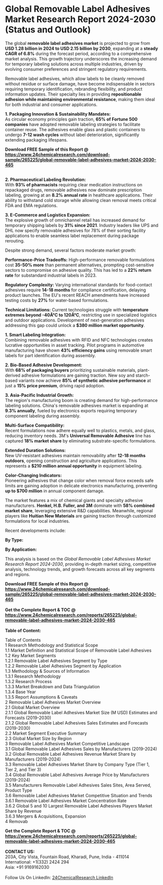 <h1>Global Removable Label Adhesives Market Research Report 2024-2030 (Status and Outlook)</h1><p>The global <strong>removable label adhesives market</strong> is projected to grow from <strong>USD 1.28 billion in 2024 to USD 2.15 billion by 2030</strong>, expanding at a <strong>steady CAGR of 6.8%</strong> during the forecast period, according to a comprehensive market analysis. This growth trajectory underscores the increasing demand for temporary labeling solutions across multiple industries, driven by evolving consumer preferences and stringent regulatory requirements.</p><p>Removable label adhesives, which allow labels to be cleanly removed without residue or surface damage, have become indispensable in sectors requiring temporary identification, rebranding flexibility, and product information updates. Their specialty lies in providing <strong>repositionable adhesion while maintaining environmental resistance</strong>, making them ideal for both industrial and consumer applications.</p><p><strong>1. Packaging Innovation &amp; Sustainability Mandates:</strong><br>
As circular economy principles gain traction, <strong>65% of Fortune 500 companies</strong> have adopted removable labeling strategies to facilitate container reuse. The adhesives enable glass and plastic containers to undergo <strong>7-12 wash cycles</strong> without label deterioration, significantly extending packaging lifespans.</p><div><b>Download FREE Sample of this Report @ 
            <a href="https://www.24chemicalresearch.com/download-sample/265225/global-removable-label-adhesives-market-2024-2030-465">
            https://www.24chemicalresearch.com/download-sample/265225/global-removable-label-adhesives-market-2024-2030-465</a></b></div><br><p><strong>2. Pharmaceutical Labeling Revolution:</strong><br>
With <strong>93% of pharmacists</strong> requiring clear medication instructions on repackaged drugs, removable adhesives now dominate prescription labeling, growing at an <strong>8.2% annual rate</strong> in healthcare applications. Their ability to withstand cold storage while allowing clean removal meets critical FDA and EMA regulations.</p><p><strong>3. E-Commerce and Logistics Expansion:</strong><br>
The explosive growth of omnichannel retail has increased demand for temporary shipping labels by <strong>31% since 2021</strong>. Industry leaders like UPS and DHL now specify removable adhesives for 78% of their sorting facility applications to enable seamless label replacement during package rerouting.</p><p>Despite strong demand, several factors moderate market growth:</p><p><strong>Performance-Price Tradeoffs:</strong> High-performance removable formulations cost <strong>35-50% more</strong> than permanent alternatives, prompting cost-sensitive sectors to compromise on adhesive quality. This has led to a <strong>22% return rate</strong> for substandard industrial labels in 2023.</p><p><strong>Regulatory Complexity:</strong> Varying international standards for food-contact adhesives require <strong>14-18 months</strong> for compliance certification, delaying product launches. The EU's recent REACH amendments have increased testing costs by <strong>27%</strong> for water-based formulations.</p><p><strong>Technical Limitations:</strong> Current technologies struggle with <strong>temperature extremes beyond -40Â°C to 120Â°C</strong>, restricting use in specialized logistics and outdoor applications. Development of next-generation adhesives addressing this gap could unlock a <strong>$380 million market opportunity</strong>.</p><p><strong>1. Smart Labeling Integration:</strong><br>
Combining removable adhesives with RFID and NFC technologies creates lucrative opportunities in asset tracking. Pilot programs in automotive manufacturing have shown <strong>43% efficiency gains</strong> using removable smart labels for part identification during assembly.</p><p><strong>2. Bio-Based Adhesive Development:</strong><br>
With <strong>68% of packaging buyers</strong> prioritizing sustainable materials, plant-derived adhesive formulations are gaining traction. New soy and starch-based variants now achieve <strong>85% of synthetic adhesive performance</strong> at just a <strong>15% price premium</strong>, driving rapid adoption.</p><p><strong>3. Asia-Pacific Industrial Growth:</strong><br>
The region's manufacturing boom is creating demand for high-performance labeling solutions. China's removable adhesives market is expanding at <strong>9.3% annually</strong>, fueled by electronics exports requiring temporary component labeling during assembly.</p><p><strong>Multi-Surface Compatibility:</strong><br>
	Recent formulations now adhere equally well to plastics, metals, and glass, reducing inventory needs. 3M's <strong>Universal Removable Adhesive</strong> line has captured <strong>18% market share</strong> by eliminating substrate-specific formulations.</p><p><strong>Extended Duration Solutions:</strong><br>
	New UV-resistant adhesives maintain removability after <strong>12-18 months outdoors</strong>, opening construction and agriculture applications. This represents a <strong>$210 million annual opportunity</strong> in equipment labeling.</p><p><strong>Color-Changing Indicators:</strong><br>
	Pioneering adhesives that change color when removal force exceeds safe limits are gaining adoption in delicate electronics manufacturing, preventing <strong>up to $700 million</strong> in annual component damage.</p><p>The market features a mix of chemical giants and specialty adhesive manufacturers. <strong>Henkel, H.B. Fuller, and 3M</strong> dominate with <strong>58% combined market share</strong>, leveraging extensive R&amp;D capabilities. Meanwhile, regional players like <strong>Huitian New Materials</strong> are gaining traction through customized formulations for local industries.</p><p>Recent developments include:</p><p><strong>By Type:</strong></p><p><strong>By Application:</strong></p><p>This analysis is based on the <em>Global Removable Label Adhesives Market Research Report 2024-2030</em>, providing in-depth market sizing, competitive analysis, technology trends, and growth forecasts across all key segments and regions.</p><div><b>Download FREE Sample of this Report @ 
            <a href="https://www.24chemicalresearch.com/download-sample/265225/global-removable-label-adhesives-market-2024-2030-465">
            https://www.24chemicalresearch.com/download-sample/265225/global-removable-label-adhesives-market-2024-2030-465</a></b></div><br><div><b>Get the Complete Report & TOC @ 
            <a href="https://www.24chemicalresearch.com/reports/265225/global-removable-label-adhesives-market-2024-2030-465">
            https://www.24chemicalresearch.com/reports/265225/global-removable-label-adhesives-market-2024-2030-465</a></b></div><br>
            <b>Table of Content:</b><p>Table of Contents<br />
1 Research Methodology and Statistical Scope<br />
1.1 Market Definition and Statistical Scope of Removable Label Adhesives<br />
1.2 Key Market Segments<br />
1.2.1 Removable Label Adhesives Segment by Type<br />
1.2.2 Removable Label Adhesives Segment by Application<br />
1.3 Methodology & Sources of Information<br />
1.3.1 Research Methodology<br />
1.3.2 Research Process<br />
1.3.3 Market Breakdown and Data Triangulation<br />
1.3.4 Base Year<br />
1.3.5 Report Assumptions & Caveats<br />
2 Removable Label Adhesives Market Overview<br />
2.1 Global Market Overview<br />
2.1.1 Global Removable Label Adhesives Market Size (M USD) Estimates and Forecasts (2019-2030)<br />
2.1.2 Global Removable Label Adhesives Sales Estimates and Forecasts (2019-2030)<br />
2.2 Market Segment Executive Summary<br />
2.3 Global Market Size by Region<br />
3 Removable Label Adhesives Market Competitive Landscape<br />
3.1 Global Removable Label Adhesives Sales by Manufacturers (2019-2024)<br />
3.2 Global Removable Label Adhesives Revenue Market Share by Manufacturers (2019-2024)<br />
3.3 Removable Label Adhesives Market Share by Company Type (Tier 1, Tier 2, and Tier 3)<br />
3.4 Global Removable Label Adhesives Average Price by Manufacturers (2019-2024)<br />
3.5 Manufacturers Removable Label Adhesives Sales Sites, Area Served, Product Type<br />
3.6 Removable Label Adhesives Market Competitive Situation and Trends<br />
3.6.1 Removable Label Adhesives Market Concentration Rate<br />
3.6.2 Global 5 and 10 Largest Removable Label Adhesives Players Market Share by Revenue<br />
3.6.3 Mergers & Acquisitions, Expansion<br />
4 Removab</p><div><b>Get the Complete Report & TOC @ 
            <a href="https://www.24chemicalresearch.com/reports/265225/global-removable-label-adhesives-market-2024-2030-465">
            https://www.24chemicalresearch.com/reports/265225/global-removable-label-adhesives-market-2024-2030-465</a></b></div><br><b>CONTACT US:</b><br>
            203A, City Vista, Fountain Road, Kharadi, Pune, India - 411014<br>
            International: +1(332) 2424 294<br>
            Asia: +91 9169162030 <br><br>
            Follow Us On LinkedIn: <a href="https://www.linkedin.com/company/24chemicalresearch/">24ChemicalResearch LinkedIn</a>
